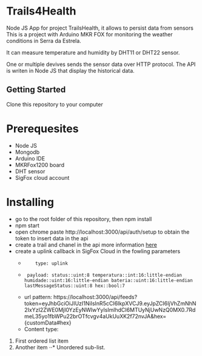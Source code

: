 # Trails4Health
Node JS App for project TrailsHealth, it allows to persist data from sensors
This is a project with Arduino MKR FOX for monitoring the weather conditions in Serra da Estrela.

It can measure temperature and humidity by DHT11 or DHT22 sensor.

One or multiple devives sends the sensor data over HTTP protocol. The API is writen in Node JS that display the historical data.

## Getting Started
Clone this repository to your computer

# Prerequesites
* Node JS
* Mongodb
* Arduino IDE
* MKRFox1200 board
* DHT sensor
* SigFox cloud account

# Installing
* go to the root folder of this repository, then npm install
* npm start
* open chrome paste http://localhost:3000/api/auth/setup to obtain the token to insert data in the api
* create a trail and chanel in the api more information [here](https://documenter.getpostman.com/view/1257469/RztsnR7t)
* create a uplink callback in SigFox Cloud in the fowling parameters 
   *         type: uplink
   *      payload: status::uint:8 temperatura::int:16:little-endian humidade::uint:16:little-endian bateria::uint:16:little-endian lastMessageStatus::uint:8 hex::bool:7
   *  url pattern: https://localhost:3000/api/feeds?token=eyJhbGciOiJIUzI1NiIsInR5cCI6IkpXVCJ9.eyJpZCI6IjVhZmNhN2IxYzI2ZWE0MjI0YzEyNWIwYyIsImlhdCI6MTUyNjUwNzQ0MX0.7RdmeL35yo1fbWPu22brOTfcvgv4aUkUuXK2f72nvJA&hex={customData#hex}
   * Content type:
1. First ordered list item
2. Another item
⋅⋅* Unordered sub-list. 

